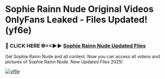 # Sophie Rainn Nude Original Videos 0nlyFans Leaked - Files Updated! (yf6e)

<h3>🔴 CLICK HERE 🌐==►► <a href="https://tinyurl.com/yc6ubb5a" rel="nofollow">Sophie Rainn Nude Updated Files</a></h3>

Get Sophie Rainn Nude and all content. Now you can access all videos and pictures of Sophie Rainn Nude. New Updated Files 2025!

[![yf6e](https://i.imgur.com/7eu0CRL.gif)](https://tinyurl.com/yc6ubb5a)
